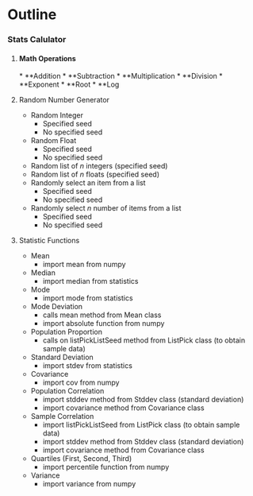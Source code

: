 <h1>Outline</h1>
<h3>Stats Calulator</h3>

1. <h4>Math Operations</h4>
    * **Addition
    * **Subtraction
    * **Multiplication
    * **Division 
    * **Exponent
    * **Root
    * **Log
    
2. Random Number Generator
    * Random Integer
        * Specified seed
        * No specified seed
    * Random Float
        * Specified seed
        * No specified seed
    * Random list of *n* integers (specified seed)
    * Random list of *n* floats (specified seed)
    * Randomly select an item from a list
        * Specified seed
        * No specified seed
    * Randomly select *n* number of items from a list
        * Specified seed
        * No specified seed
        
3. Statistic Functions
     * Mean
         * import mean from numpy
     * Median
         * import median from statistics
     * Mode
         * import mode from statistics
     * Mode Deviation
         * calls mean method from Mean class
         * import absolute function from numpy
     * Population Proportion
         * calls on listPickListSeed method from ListPick class (to obtain sample data)
     * Standard Deviation
         * import stdev from statistics
     * Covariance
         * import cov from numpy
     * Population Correlation
         * import stddev method from Stddev class (standard deviation)
         * import covariance method from Covariance class    
     * Sample Correlation
         * import listPickListSeed from ListPick class (to obtain sample data)
         * import stddev method from Stddev class (standard deviation)
         * import covariance method from Covariance class
     * Quartiles (First, Second, Third)
         * import percentile function from numpy
     * Variance
         * import variance from numpy
